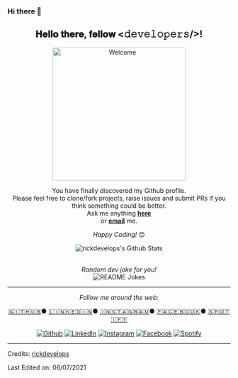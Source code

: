### Hi there 👋

<!--
**rickdevelops/rickdevelops** is a ✨ _special_ ✨ repository because its `README.md` (this file) appears on your GitHub profile.

Here are some ideas to get you started:

- 🔭 I’m currently working on ...
- 🌱 I’m currently learning ...
- 👯 I’m looking to collaborate on ...
- 🤔 I’m looking for help with ...
- 💬 Ask me about ...
- 📫 How to reach me: ...
- 😄 Pronouns: ...
- ⚡ Fun fact: ...
-->

<div align="center">
<h2> 𝐇𝐞𝐥𝐥𝐨 𝐭𝐡𝐞𝐫𝐞, 𝐟𝐞𝐥𝐥𝐨𝐰 <𝚍𝚎𝚟𝚎𝚕𝚘𝚙𝚎𝚛𝚜/>! </h2>
</div>

<div align="center" width="50">
<!-- <img src="https://imgur.com/jrePkXF.gif" alt="Welcome" width="300"/> -->
<img src="https://imgur.com/voQGBPk.gif" alt="Welcome" width="300"/>
</div>
 
<div align="center">

You have finally discovered my Github profile. <br>
Please feel free to clone/fork projects, raise issues and submit PRs if you think something could be better. <br>
Ask me anything <a href="https://github.com/rickdevelops/rickdevelops/issues/new"><b>here</b></a><br>
or <a href="mailto:sounakdey22@gmail.com"><b>email</b></a> me.

<i>Happy Coding!</i> 😊

</div>

<div align="center">
<img align="center" src="https://github-readme-stats.vercel.app/api?username=rickdevelops&include_all_commits=true&count_private=true&show_icons=true&hide=stars,contribs&line_height=20&title_color=7A7ADB&icon_color=2234AE&text_color=D3D3D3&bg_color=0,000000,130F40" alt="rickdevelops's Github Stats">
 
</br>
</br>
<!-- <i>Random dev joke for you! (create your own by clicking here ↓)</i><br>
<a href="https://readme-jokes.vercel.app"><img align="center" src="https://readme-jokes.vercel.app/api" alt="README Jokes"></a> -->

<i>Random dev joke for you!</i><br>
<img align="center" src="https://readme-jokes.vercel.app/api" alt="README Jokes">


---

<i>Follow me around the web:</i><br>

  <a target="_blank" href="https://github.com/rickdevelops/">🇬​🇮​🇹​🇭​🇺​🇧​</a> ●
  <a target="_blank" href="https://www.linkedin.com/in/sounak-dey-ind/">🇱​🇮​🇳​🇰​🇪​🇩​🇮​🇳​</a> ●
  <a target="_blank" href="https://www.instagram.com/uncommitedsingle/">🇮​🇳​🇸​🇹​🇦​🇬​🇷​🇦​🇲​</a> ●
  <a target="_blank" href="https://www.facebook.com/sounak.dey.142/">🇫​🇦​🇨​🇪​🇧​🇴​🇴​🇰​</a> ●
  <a target="_blank" href="https://open.spotify.com/user/31n6gl67lhbt3yqmz6awiyb7g7ia?si=9a8f655698654b34">🇸​🇵​🇴​🇹​🇮​🇫​🇾​</a>

<a href="https://github.com/rickdevelops" target="_blank"><img src="https://img.shields.io/badge/GitHub-100000.svg?&style=flat-square&logo=github&logoColor=white" alt="Github"></a>
<a href="https://www.linkedin.com/in/sounak-dey-ind/" target="_blank"><img src="https://img.shields.io/badge/LinkedIn-%230077B5.svg?&style=flat-square&logo=linkedin&logoColor=white" alt="LinkedIn"></a>
<a href="https://www.instagram.com/uncommitedsingle/" target="_blank"><img src="https://img.shields.io/badge/Instagram-%23E4405F.svg?&style=flat-square&logo=instagram&logoColor=white" alt="Instagram"></a>
<a href="https://www.facebook.com/sounak.dey.142/" target="_blank"><img src="https://img.shields.io/badge/Facebook-%231877F2.svg?&style=flat-square&logo=facebook&logoColor=white" alt="Facebook"></a>
<a href="https://open.spotify.com/user/31n6gl67lhbt3yqmz6awiyb7g7ia?si=9a8f655698654b34" target="_blank"><img src="https://img.shields.io/badge/Spotify-%231ED760.svg?&style=flat-square&logo=spotify&logoColor=white" alt="Spotify"></a>

</div>

<!-- [🇱​🇮​🇳​🇰​🇪​🇩​🇮​🇳​](https://www.linkedin.com/in/sounak-dey-ind/) ● [🇮​🇳​🇸​🇹​🇦​🇬​🇷​🇦​🇲​](https://www.instagram.com/uncommitedsingle/) ● [🇫​🇦​🇨​🇪​🇧​🇴​🇴​🇰​](https://www.facebook.com/sounak.dey.142/) ● [🇸​🇵​🇴​🇹​🇮​🇫​🇾​](https://open.spotify.com/user/31n6gl67lhbt3yqmz6awiyb7g7ia?si=9a8f655698654b34) -->

-----
Credits: [rickdevelops](https://github.com/rickdevelops)

Last Edited on: 06/07/2021
